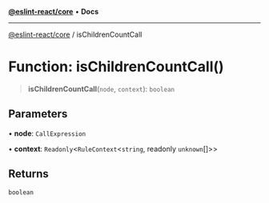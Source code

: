 [**@eslint-react/core**](../README.md) • **Docs**

***

[@eslint-react/core](../README.md) / isChildrenCountCall

# Function: isChildrenCountCall()

> **isChildrenCountCall**(`node`, `context`): `boolean`

## Parameters

• **node**: `CallExpression`

• **context**: `Readonly`\<`RuleContext`\<`string`, readonly `unknown`[]\>\>

## Returns

`boolean`
